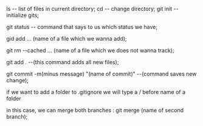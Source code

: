 ls -- list of files in current directory;
cd -- change directory;
git init -- initialize gits;

git status -- command that says to us which status we have;

gid add ... (name of a file which we wanna add);

git rm --cached ... (name of a file which we does not wanna track);

git add . --(this command adds all new files);

git commit -m(minus message) "(name of commit)" --(command saves new change);

if we want to add a folder to .gitignore we will type a / before name of a folder

in this case, we can merge both branches :
git merge (name of second branch);
